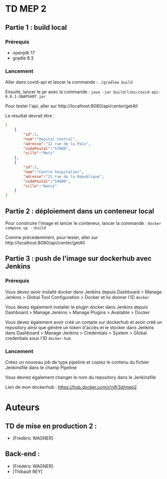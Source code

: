 # TD MEP 2

## Partie 1 : build local

### Prérequis

- openjdk 17
- gradle 8.3

### Lancement

Aller dans covid-api et lancer la commande : `./gradlew build`

Ensuite, lancer le jar avec la commande : `java -jar build/libs/covid-api-0.0.1-SNAPSHOT.jar`

Pour tester l'api, aller sur http://localhost:8080/api/center/getAll

Le résultat devrait être :

```json
[
    {
        "id":1,
        "nom":"Hopital Central",
        "adresse":"12 rue de la Paix",
        "codePostal":"57000",
        "ville":"Metz"
    },
    {
        "id":2,
        "nom":"Centre hospitalier",
        "adresse":"21 rue de la Republique",
        "codePostal":"54000",
        "ville":"Nancy"
    }
]
```
## Partie 2 : déploiement dans un conteneur local

Pour construire l'image et lancer le conteneur, lancer la commande : `docker compose up --build`

Comme précédemment, pour tester, aller sur http://localhost:8080/api/center/getAll

## Partie 3 : push de l'image sur dockerhub avec Jenkins

### Prérequis

Vous devez avoir installé docker dans Jenkins depuis Dashboard > Manage Jenkins > Global Tool Configuration > Docker et lui donner l'ID `docker`

Vous devez également installer le plugin docker dans Jenkins depuis Dashboard > Manage Jenkins > Manage Plugins > Available > Docker

Vous devez également avoir créé un compte sur dockerhub et avoir créé un repository ainsi que généré un token d'accès et le stocker dans Jenkins dans Dashboard > Manage Jenkins > Credentials > System > Global credentials sous l'ID `docker-hub`

### Lancement

Créez un nouveau job de type pipeline et copiez le contenu du fichier Jenkinsfile dans le champ Pipeline

Vous devrez également changer le nom du repository dans le Jenkinsfile

Lien de mon dockerhub : https://hub.docker.com/r/nifr3d/mep2

# Auteurs

## TD de mise en production 2 :

- [Frédéric WAGNER]
  
## Back-end :

- [Frédéric WAGNER]
- [Thibault REY]